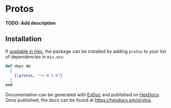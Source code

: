 # Protos

**TODO: Add description**

## Installation

If [available in Hex](https://hex.pm/docs/publish), the package can be installed
by adding `protos` to your list of dependencies in `mix.exs`:

```elixir
def deps do
  [
    {:protos, "~> 0.1.0"}
  ]
end
```

Documentation can be generated with [ExDoc](https://github.com/elixir-lang/ex_doc)
and published on [HexDocs](https://hexdocs.pm). Once published, the docs can
be found at <https://hexdocs.pm/protos>.


